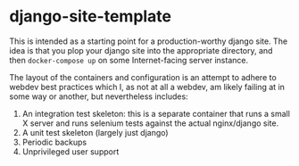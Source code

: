 django-site-template
====================
This is intended as a starting point for a production-worthy django site.  The idea is that you plop your django site into the appropriate directory, and then `docker-compose up` on some Internet-facing server instance.

The layout of the containers and configuration is an attempt to adhere to webdev best practices which I, as not at all a webdev, am likely failing at in some way or another, but nevertheless includes:

1. An integration test skeleton: this is a separate container that runs a small X server and runs selenium tests against the actual nginx/django site.
2. A unit test skeleton (largely just django)
3. Periodic backups
4. Unprivileged user support
